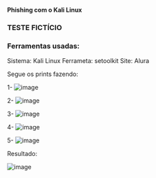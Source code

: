 **Phishing com o Kali Linux**

### **TESTE FICTÍCIO**
### Ferramentas usadas:

Sistema: Kali Linux
Ferrameta: setoolkit
Site: Alura

Segue os prints fazendo:

1-
![image](https://github.com/user-attachments/assets/f74fe5f2-5920-430c-9b54-8978fcbee350)


2- 
![image](https://github.com/user-attachments/assets/498d0169-b832-4846-9a69-67d4ff16c1c1)

3-
![image](https://github.com/user-attachments/assets/c379f75c-2db0-41f7-9b58-25c3cf030730)

4-
![image](https://github.com/user-attachments/assets/7a9c57b7-a4f4-4560-871a-61a43471f294)

5-
![image](https://github.com/user-attachments/assets/ac81f001-f2a3-486a-b0f2-6dbbfac9911c)


Resultado:

![image](https://github.com/user-attachments/assets/88a37805-2576-4e08-bb17-2f206e1b1325)
